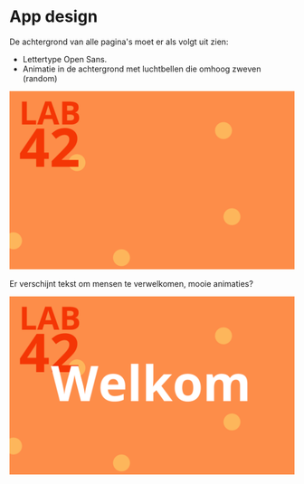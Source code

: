# App design

De achtergrond van alle pagina's moet er als volgt uit zien:

- Lettertype Open Sans.
- Animatie in de achtergrond met luchtbellen die omhoog zweven (random)

![Background](/assets/pepper-tablet-bg.png)

Er verschijnt tekst om mensen te verwelkomen, mooie animaties?

![Welkom pagina](/assets/pepper-tablet-welkom.png)